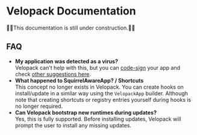 # Velopack Documentation
🚧🚧This documentation is still under construction.🚧🚧

## FAQ
 - **My application was detected as a virus?** <br/>
   Velopack can't help with this, but you can [code-sign](packaging/signing.md) your app and check [other suggestions here](https://github.com/clowd/Clowd.Squirrel/issues/28#issuecomment-1016241760).
 - **What happened to SquirrelAwareApp? / Shortcuts** <br/>
   This concept no longer exists in Velopack. You can create hooks on install/update in a similar way using the `VelopackApp` builder. Although note that creating shortcuts or registry entries yourself during hooks is no longer required.
 - **Can Velopack bootstrap new runtimes during updates?** <br/>
   Yes, this is fully supported. Before installing updates, Velopack will prompt the user to install any missing updates.

